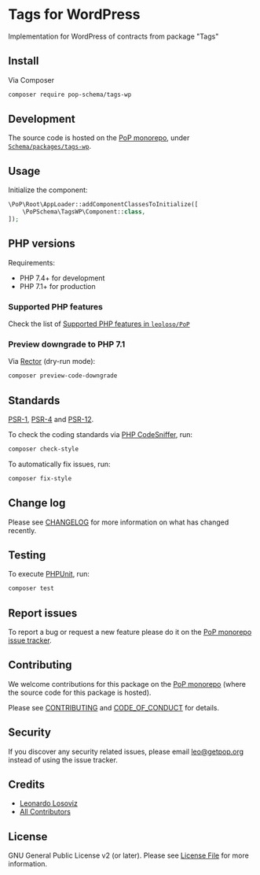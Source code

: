 # Tags for WordPress

<!--
[![Build Status][ico-travis]][link-travis]
[![Quality Score][ico-code-quality]][link-code-quality]
[![Software License][ico-license]](LICENSE.md)
[![Latest Version on Packagist][ico-version]][link-packagist]
[![Coverage Status][ico-scrutinizer]][link-scrutinizer]
[![Total Downloads][ico-downloads]][link-downloads]
-->

Implementation for WordPress of contracts from package "Tags"

## Install

Via Composer

``` bash
composer require pop-schema/tags-wp
```

## Development

The source code is hosted on the [PoP monorepo](https://github.com/leoloso/PoP), under [`Schema/packages/tags-wp`](https://github.com/leoloso/PoP/tree/master/layers/Schema/packages/tags-wp).

## Usage

Initialize the component:

``` php
\PoP\Root\AppLoader::addComponentClassesToInitialize([
    \PoPSchema\TagsWP\Component::class,
]);
```

## PHP versions

Requirements:

- PHP 7.4+ for development
- PHP 7.1+ for production

### Supported PHP features

Check the list of [Supported PHP features in `leoloso/PoP`](https://github.com/leoloso/PoP/#supported-php-features)

### Preview downgrade to PHP 7.1

Via [Rector](https://github.com/rectorphp/rector) (dry-run mode):

```bash
composer preview-code-downgrade
```

## Standards

[PSR-1](https://www.php-fig.org/psr/psr-1), [PSR-4](https://www.php-fig.org/psr/psr-4) and [PSR-12](https://www.php-fig.org/psr/psr-12).

To check the coding standards via [PHP CodeSniffer](https://github.com/squizlabs/PHP_CodeSniffer), run:

``` bash
composer check-style
```

To automatically fix issues, run:

``` bash
composer fix-style
```

## Change log

Please see [CHANGELOG](CHANGELOG.md) for more information on what has changed recently.

## Testing

To execute [PHPUnit](https://phpunit.de/), run:

``` bash
composer test
```

## Report issues

To report a bug or request a new feature please do it on the [PoP monorepo issue tracker](https://github.com/leoloso/PoP/issues).

## Contributing

We welcome contributions for this package on the [PoP monorepo](https://github.com/leoloso/PoP) (where the source code for this package is hosted).

Please see [CONTRIBUTING](CONTRIBUTING.md) and [CODE_OF_CONDUCT](CODE_OF_CONDUCT.md) for details.

## Security

If you discover any security related issues, please email leo@getpop.org instead of using the issue tracker.

## Credits

- [Leonardo Losoviz][link-author]
- [All Contributors][link-contributors]

## License

GNU General Public License v2 (or later). Please see [License File](LICENSE.md) for more information.

[ico-version]: https://img.shields.io/packagist/v/pop-schema/tags-wp.svg?style=flat-square
[ico-license]: https://img.shields.io/badge/license-GPLv2-brightgreen.svg?style=flat-square
[ico-travis]: https://img.shields.io/travis/pop-schema/tags-wp/master.svg?style=flat-square
[ico-scrutinizer]: https://img.shields.io/scrutinizer/coverage/g/pop-schema/tags-wp.svg?style=flat-square
[ico-code-quality]: https://img.shields.io/scrutinizer/g/pop-schema/tags-wp.svg?style=flat-square
[ico-downloads]: https://img.shields.io/packagist/dt/pop-schema/tags-wp.svg?style=flat-square

[link-packagist]: https://packagist.org/packages/pop-schema/tags-wp
[link-travis]: https://travis-ci.org/pop-schema/tags-wp
[link-scrutinizer]: https://scrutinizer-ci.com/g/pop-schema/tags-wp/code-structure
[link-code-quality]: https://scrutinizer-ci.com/g/pop-schema/tags-wp
[link-downloads]: https://packagist.org/packages/pop-schema/tags-wp
[link-author]: https://github.com/leoloso
[link-contributors]: ../../../../../../contributors
